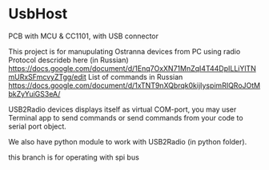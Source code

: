 # UsbHost
PCB with MCU &amp; CC1101, with USB connector

This project is for manupulating Ostranna devices from PC using radio
Protocol descrideb here (in Russian) https://docs.google.com/document/d/1Enq7OxXN71MnZqI4T44DpILLiYlTNmURxSFmcvyZTgg/edit
List of commands in Russian https://docs.google.com/document/d/1xTNT9nXQbrqk0kijIyspimRIQRoJOtMbkZyYuiGS3eA/

USB2Radio devices displays itself as virtual COM-port, you may user Terminal app to send commands or send commands from your code to serial port object. 

We also have python module to work with USB2Radio  (in python folder).

this branch is for operating with spi bus
